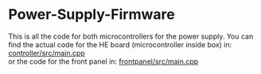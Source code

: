 # Power-Supply-Firmware

This is all the code for both microcontrollers for the power supply. You can find the actual code for the HE board (microcontroller inside box) in: 
[controller/src/main.cpp](controller/src/main.cpp) 
<br/>
or the code for the front panel in: 
[frontpanel/src/main.cpp](frontpanel/src/main.cpp)
